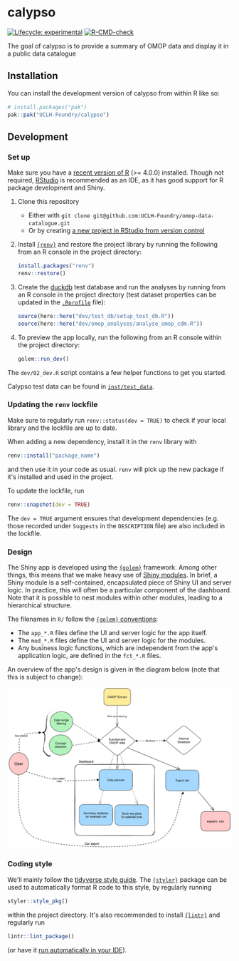 # calypso

<!-- badges: start -->
[![Lifecycle: experimental](https://img.shields.io/badge/lifecycle-experimental-orange.svg)](https://lifecycle.r-lib.org/articles/stages.html#experimental)
[![R-CMD-check](https://github.com/UCLH-Foundry/omop-data-catalogue/actions/workflows/R-CMD-check.yaml/badge.svg)](https://github.com/UCLH-Foundry/omop-data-catalogue/actions/workflows/R-CMD-check.yaml)
<!-- badges: end -->

The goal of calypso is to provide a summary of OMOP data and display it in a public data catalogue

## Installation

You can install the development version of calypso from within R like so:

```r
# install.packages("pak")
pak::pak("UCLH-Foundry/calypso")
```

## Development

### Set up

Make sure you have a [recent version of R](https://cloud.r-project.org/) (>= 4.0.0) installed.
Though not required, [RStudio](https://www.rstudio.com/products/rstudio/download/) is recommended as an IDE,
as it has good support for R package development and Shiny.

1. Clone this repository

    - Either with `git clone git@github.com:UCLH-Foundry/omop-data-catalogue.git`
    - Or by creating [a new project in RStudio from version control](https://docs.posit.co/ide/user/ide/guide/tools/version-control.html#creating-a-new-project-based-on-a-remote-git-or-subversion-repository)

2. Install [`{renv}`](https://rstudio.github.io/renv/index.html) and restore the project library by running the following from an R console in the project directory:

    ```r
    install.packages("renv")
    renv::restore()
    ```
3. Create the [duckdb](https://github.com/duckdb/duckdb) test database and run the analyses by running from an R console in the project directory (test dataset properties can be updated in the [`.Rprofile`](https://github.com/UCLH-Foundry/omop-data-catalogue/blob/main/.Rprofile) file):

    ```r
    source(here::here("dev/test_db/setup_test_db.R"))
    source(here::here("dev/omop_analyses/analyse_omop_cdm.R"))
    ```

4. To preview the app locally, run the following from an R console within the project directory:

    ```r
    golem::run_dev()
    ```

The `dev/02_dev.R` script contains a few helper functions to get you started.

Calypso test data can be found in [`inst/test_data`](https://github.com/UCLH-Foundry/omop-data-catalogue/tree/main/inst/data).

### Updating the `renv` lockfile

Make sure to regularly run `renv::status(dev = TRUE)` to check if your local library and the lockfile
are up to date.

When adding a new dependency, install it in the `renv` library with

```r
renv::install("package_name")
```

and then use it in your code as usual.
`renv` will pick up the new package if it's installed and used in the project.

To update the lockfile, run

```r
renv::snapshot(dev = TRUE)
```

The `dev = TRUE` argument ensures that development dependencies (e.g. those recorded under
`Suggests` in the `DESCRIPTION` file) are also included in the lockfile.
 
### Design

The Shiny app is developed using the [`{golem}`](https://engineering-shiny.org/golem.html) framework.
Among other things, this means that we make heavy use of [Shiny modules](https://mastering-shiny.org/scaling-modules.html).
In brief, a Shiny module is a self-contained, encapsulated piece of Shiny UI and server logic.
In practice, this will often be a particular component of the dashboard.
Note that it is possible to nest modules within other modules, leading to a hierarchical structure.

The filenames in `R/` follow the [`{golem}` conventions](https://engineering-shiny.org/golem.html#understanding-golem-app-structure):

* The `app_*.R` files define the UI and server logic for the app itself.
* The `mod_*.R` files define the UI and server logic for the modules.
* Any business logic functions, which are independent from the app's application logic, are defined in the `fct_*.R` files.

An overview of the app's design is given in the diagram below (note that this is subject to change):

![](./dev/design/omop-data-catalogue-design.png)

### Coding style

We'll mainly follow the [tidyverse style guide](https://style.tidyverse.org/).
The [`{styler}`](https://styler.r-lib.org/index.html) package can be used to automatically format R code to this style,
by regularly running

```r
styler::style_pkg()
```

within the project directory.
It's also recommended to install [`{lintr}`](https://github.com/r-lib/lintr) and regularly run

```r
lintr::lint_package()
```

(or have it [run automatically in your IDE](https://lintr.r-lib.org/articles/editors.html)).
